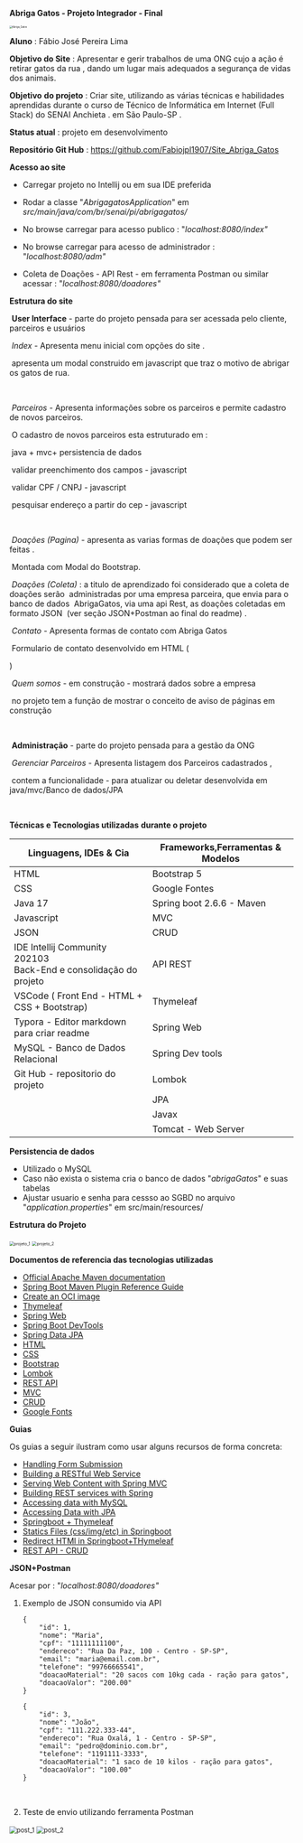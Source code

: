 **Abriga Gatos - Projeto Integrador - Final** 



<img src="https://s2.loli.net/2022/04/06/xn5fLWwQHtMe2ph.png" alt="Abriga_Gatos" style="zoom:30%;" />

**Aluno** : Fábio José Pereira Lima

**Objetivo do Site** : Apresentar e gerir trabalhos de uma ONG cujo a ação é retirar gatos da rua , dando um lugar mais adequados a segurança de vidas dos animais. 

**Objetivo** **do projeto** : Criar site, utilizando as várias técnicas e habilidades aprendidas durante o curso de Técnico de Informática em Internet (Full Stack) do SENAI  Anchieta . em São Paulo-SP . 

**Status atual** : projeto em desenvolvimento 

**Repositório Git Hub** : https://github.com/Fabiojpl1907/Site_Abriga_Gatos

**Acesso ao site** 

- Carregar projeto no Intellij ou em sua IDE preferida

- Rodar a classe "*AbrigagatosApplication*" em *src/main/java/com/br/senai/pi/abrigagatos/*

- No browse carregar para acesso publico : "*localhost:8080/index"*

- No browse carregar para acesso de administrador  : "*localhost:8080/adm"*

- Coleta de Doações - API Rest - em ferramenta Postman ou similar acessar : "*localhost:8080/doadores"*

  

**Estrutura do site**

​	**User Interface** - parte do projeto pensada para ser acessada pelo cliente, parceiros e usuários

​		*Index*  - Apresenta menu inicial com opções do site .

​						apresenta um modal construido em javascript que traz o motivo de abrigar os gatos de rua. 

​		

​		*Parceiros* - Apresenta informações sobre os parceiros e permite cadastro de novos parceiros.

​				O cadastro de novos parceiros esta estruturado em  : 

​					java + mvc+ persistencia  de dados

​					validar preenchimento dos campos -  javascript

​					validar CPF / CNPJ -  javascript

​					pesquisar endereço a partir do cep - javascript

​		

​		*Doações  (Pagina)* - apresenta as varias formas de doações que podem ser feitas . 

​						Montada com  Modal do Bootstrap. 

​					*Doações (Coleta)* : a titulo de aprendizado foi considerado que a coleta de doações serão
​													administradas por uma empresa parceira, que envia para o banco de dados
​													 AbrigaGatos, via uma api Rest, as doações coletadas em formato JSON
​													 (ver seção JSON+Postman ao final do readme) . 



​	*Contato* - Apresenta formas de contato com Abriga Gatos 

​						Formulario de contato desenvolvido em HTML ( <form> )



​		*Quem somos* -  em construção - mostrará dados sobre a empresa

​					no projeto tem a função de mostrar o conceito de aviso de páginas em construção

​	

​	**Administração** - parte do projeto pensada para a gestão da ONG 

​		*Gerenciar Parceiros* - Apresenta listagem dos Parceiros cadastrados , 

​		contem a funcionalidade  - para atualizar ou deletar desenvolvida em java/mvc/Banco de dados/JPA

​		

**Técnicas e Tecnologias utilizadas** **durante o projeto** 

| Linguagens, IDEs & Cia                                       | Frameworks,Ferramentas & Modelos |
| ------------------------------------------------------------ | -------------------------------- |
| HTML                                                         | Bootstrap 5                      |
| CSS                                                          | Google Fontes                    |
| Java 17                                                      | Spring boot 2.6.6 - Maven        |
| Javascript                                                   | MVC                              |
| JSON                                                         | CRUD                             |
| IDE Intellij Community 202103 <br />Back-End e consolidação do projeto | API REST                         |
| VSCode ( Front End - HTML + CSS + Bootstrap)                 | Thymeleaf                        |
| Typora - Editor markdown para criar readme                   | Spring Web                       |
| MySQL - Banco de Dados Relacional                            | Spring Dev tools                 |
| Git Hub - repositorio do projeto                             | Lombok                           |
|                                                              | JPA                              |
|                                                              | Javax                            |
|                                                              | Tomcat - Web Server              |

**Persistencia de dados**

- Utilizado o MySQL
- Caso não exista o sistema cria o banco de dados "*abrigaGatos*" e suas tabelas
- Ajustar usuario  e senha para cessso ao SGBD no arquivo "*application.properties*" em src/main/resources/

**Estrutura do Projeto**

<img src="https://s2.loli.net/2022/04/06/YenPyH8Ao2DvV7t.png" alt="projeto_1" style="zoom:50%;" />



<img src="https://s2.loli.net/2022/04/06/ae12xLDd4iJo6CE.png" alt="projeto_2" style="zoom:50%;" />



**Documentos de referencia das tecnologias utilizadas** 

* [Official Apache Maven documentation](https://maven.apache.org/guides/index.html)
* [Spring Boot Maven Plugin Reference Guide](https://docs.spring.io/spring-boot/docs/2.6.5/maven-plugin/reference/html/)
* [Create an OCI image](https://docs.spring.io/spring-boot/docs/2.6.5/maven-plugin/reference/html/#build-image)
* [Thymeleaf](https://docs.spring.io/spring-boot/docs/2.6.5/reference/htmlsingle/#boot-features-spring-mvc-template-engines)
* [Spring Web](https://docs.spring.io/spring-boot/docs/2.6.5/reference/htmlsingle/#boot-features-developing-web-applications)
* [Spring Boot DevTools](https://docs.spring.io/spring-boot/docs/2.6.5/reference/htmlsingle/#using-boot-devtools)
* [Spring Data JPA](https://docs.spring.io/spring-boot/docs/2.6.5/reference/htmlsingle/#boot-features-jpa-and-spring-data)
* [HTML](https://www.w3schools.com/html/html_intro.asp)  
* [CSS](https://developer.mozilla.org/en-US/docs/Web/CSS) 
* [Bootstrap](https://getbootstrap.com/docs/5.1/getting-started/introduction/) 
* [Lombok](https://projectlombok.org/) 
* [REST API](https://www.redhat.com/en/topics/api/what-is-a-rest-api) 
* [MVC](https://en.wikipedia.org/wiki/Model%E2%80%93view%E2%80%93controller) 
* [CRUD](https://en.wikipedia.org/wiki/Create,_read,_update_and_delete) 
* [Google Fonts](https://fonts.google.com/) 

**Guias**

Os guias a seguir ilustram como usar alguns recursos de forma concreta:

* [Handling Form Submission](https://spring.io/guides/gs/handling-form-submission/)
* [Building a RESTful Web Service](https://spring.io/guides/gs/rest-service/)
* [Serving Web Content with Spring MVC](https://spring.io/guides/gs/serving-web-content/)
* [Building REST services with Spring](https://spring.io/guides/tutorials/bookmarks/)
* [Accessing data with MySQL](https://spring.io/guides/gs/accessing-data-mysql/)
* [Accessing Data with JPA](https://spring.io/guides/gs/accessing-data-jpa/)
* [Springboot + Thymeleaf](https://github.com/hendisantika/springboot-thymeleaf-employee-crud)
* [Statics Files (css/img/etc) in Springboot](https://stackoverflow.com/questions/27170772/where-to-put-static-files-such-as-css-in-a-spring-boot-project)
* [Redirect HTMl in Springboot+THymeleaf](https://pt.stackoverflow.com/questions/315346/redirecionar-para-uma-html-com-spring-boot)
* [REST API - CRUD](https://www.bezkoder.com/spring-boot-jpa-crud-rest-api/>)



**JSON+Postman**

Acesar por :  "*localhost:8080/doadores"*

1. Exemplo de JSON consumido via API

   ```
   {
       "id": 1,
       "nome": "Maria",
       "cpf": "11111111100",
       "endereco": "Rua Da Paz, 100 - Centro - SP-SP",
       "email": "maria@email.com.br",
       "telefone": "99766665541",
       "doacaoMaterial": "20 sacos com 10kg cada - ração para gatos",
       "doacaoValor": "200.00"
   }
   
   {
       "id": 3,
       "nome": "João",
       "cpf": "111.222.333-44",
       "endereco": "Rua Oxalá, 1 - Centro - SP-SP",
       "email": "pedro@dominio.com.br",
       "telefone": "1191111-3333",
       "doacaoMaterial": "1 saco de 10 kilos - ração para gatos",
       "doacaoValor": "100.00"
   }
   ```

   ​		

2. Teste de envio utilizando ferramenta  Postman 

<img src="https://s2.loli.net/2022/04/06/SYwgnsvLWHbuVdP.png" alt="post_1" style="zoom:80%;" />



<img src="https://s2.loli.net/2022/04/06/c4ZOgjdk1vWEXqK.png" alt="post_2" style="zoom:80%;" />
